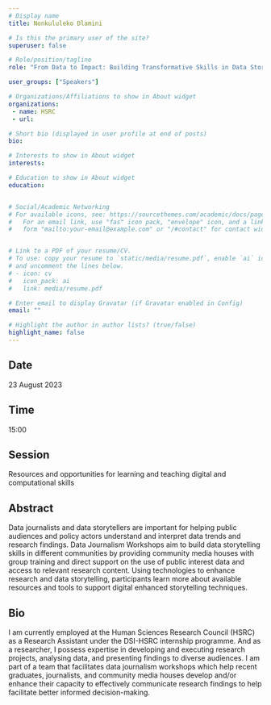 ```yaml
---
# Display name
title: Nonkululeko Dlamini

# Is this the primary user of the site?
superuser: false

# Role/position/tagline
role: "From Data to Impact: Building Transformative Skills in Data Storytelling"

user_groups: ["Speakers"]

# Organizations/Affiliations to show in About widget
organizations:
 - name: HSRC
 - url: 

# Short bio (displayed in user profile at end of posts)
bio: 

# Interests to show in About widget
interests: 

# Education to show in About widget
education:


# Social/Academic Networking
# For available icons, see: https://sourcethemes.com/academic/docs/page-builder/#icons
#   For an email link, use "fas" icon pack, "envelope" icon, and a link in the
#   form "mailto:your-email@example.com" or "/#contact" for contact widget.


# Link to a PDF of your resume/CV.
# To use: copy your resume to `static/media/resume.pdf`, enable `ai` icons in `params.toml`, 
# and uncomment the lines below.
# - icon: cv
#   icon_pack: ai
#   link: media/resume.pdf

# Enter email to display Gravatar (if Gravatar enabled in Config)
email: ""

# Highlight the author in author lists? (true/false)
highlight_name: false
---
```


## Date

23 August 2023

## Time

15:00

## Session

Resources and opportunities for learning and teaching digital and computational skills

## Abstract

Data journalists and data storytellers are important for helping public audiences and policy actors understand and interpret data trends and research findings. Data Journalism Workshops aim to build data storytelling skills in different communities by providing community media houses with group training and direct support on the use of public interest data and access to relevant research content. Using technologies to enhance research and data storytelling, participants learn more about available resources and tools to support digital enhanced storytelling techniques.

## Bio

I am currently employed at the Human Sciences Research Council (HSRC) as a Research Assistant under the DSI-HSRC internship programme. And as a researcher, I possess expertise in developing and executing research projects, analysing data, and presenting findings to diverse audiences. I am part of a team that facilitates data journalism workshops which help recent graduates, journalists, and community media houses develop and/or enhance their capacity to effectively communicate research findings to help facilitate better informed decision-making.